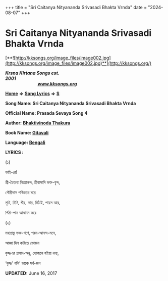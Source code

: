 +++
title = "Sri Caitanya Nityananda Srivasadi Bhakta Vrnda"
date = "2024-08-07"
+++

# Sri Caitanya Nityananda Srivasadi Bhakta Vrnda
[**![http://kksongs.org/image_files/image002.jpg](http://kksongs.org/image_files/image002.jpg)**](http://kksongs.org/)

**_Krsna Kirtana Songs est. 2001_**                                                                                                                                                 **_www.kksongs.org_**

**[Home](http://kksongs.org/)** **⇒** **[Song Lyrics](http://kksongs.org/lyrics.html)** **⇒** **[S](http://kksongs.org/songs/song_s.html)**

**Song Name: Sri Caitanya Nityananda Srivasadi Bhakta Vrnda**

**Official Name: Prasada Sevaya Song 4**

**Author:** [**Bhaktivinoda Thakura**](http://kksongs.org/authors/list/bhaktivinoda.html)

**Book Name: [Gitavali](http://kksongs.org/authors/literature/gitavali.html)**

**Language: [Bengali](http://kksongs.org/language/list/bengali.html)**

**LYRICS :**

(১)

ভাই\-রে!

শ্রী\-চৈতন্য নিত্যানন্দ, শ্রীবাসাদি ভক্ত\-বৃন্দ,

গৌরীদাস পন্ডিতের ঘরে

লুচি, চিনি, খীর, সার, মিঠাই, পায়স আর,

পিঠা\-পান আস্বাদন করে

(২)

মহাপ্রভু ভক্ত\-গণে, পরম\-আনন্দ\-মনে,

আজ্ঞা দিল করিতে ভোজন

কৃষ্ণএর প্রসাদ\-অন্ন, ভোজনে হ‍ইয়া ধন্য,

‘কৃষ্ণ’ বলি’ ডাকে সর্ব\-জন

**UPDATED:** June 16, 2017